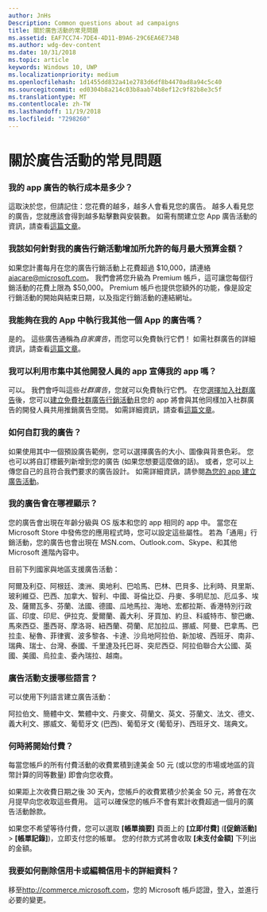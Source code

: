 ```yaml
---
author: JnHs
Description: Common questions about ad campaigns
title: 關於廣告活動的常見問題
ms.assetid: EAF7CC74-7DE4-4D11-B9A6-29C6EA6E734B
ms.author: wdg-dev-content
ms.date: 10/31/2018
ms.topic: article
keywords: Windows 10, UWP
ms.localizationpriority: medium
ms.openlocfilehash: 1d1455dd832a41e2783d6df8b4470ad8a94c5c40
ms.sourcegitcommit: ed0304b8a214c03b8aab74b8ef12c9f82b8e3c5f
ms.translationtype: MT
ms.contentlocale: zh-TW
ms.lasthandoff: 11/19/2018
ms.locfileid: "7298260"
---
```

# <a name="common-questions-about-ad-campaigns"></a>關於廣告活動的常見問題

### <a name="how-much-does-it-cost-to-run-an-ad-for-my-app"></a>我的 app 廣告的執行成本是多少？

這取決於您，但請記住：您花費的越多，越多人會看見您的廣告。 越多人看見您的廣告，您就應該會得到越多點擊數與安裝數。 如需有關建立您 App 廣告活動的資訊，請查看[這篇文章](create-an-ad-campaign-for-your-app.md)。

### <a name="how-can-i-increase-the-maximum-monthly-budget-amount-allowed-for-my-ad-campaign"></a>我該如何針對我的廣告行銷活動增加所允許的每月最大預算金額？

如果您計畫每月在您的廣告行銷活動上花費超過 $10,000，請連絡 [aiacare@microsoft.com](mailto:aiacare@microsoft.com)。 我們會將您升級為 Premium 帳戶，這可讓您每個行銷活動的花費上限為 $50,000。 Premium 帳戶也提供您額外的功能，像是設定行銷活動的開始與結束日期，以及指定行銷活動的連結網址。

### <a name="can-i-run-ads-for-one-of-my-apps-in-my-other-apps"></a>我能夠在我的 App 中執行我其他一個 App 的廣告嗎？

是的。 這些廣告通稱為*自家廣告*，而您可以免費執行它們！ 如需社群廣告的詳細資訊，請查看[這篇文章](about-house-ads.md)。

### <a name="can-i-cross-promote-my-app-with-apps-from-other-developers-in-the-store"></a>我可以利用市集中其他開發人員的 app 宣傳我的 app 嗎？

可以。 我們會呼叫這些*社群廣告*，您就可以免費執行它們。 在您[選擇加入社群廣告](about-community-ads.md#opt-in-to-community-ads)後，您可以[建立免費社群廣告行銷活動](create-an-ad-campaign-for-your-app.md)且您的 app 將會與其他同樣加入社群廣告的開發人員共用推銷廣告空間。 如需詳細資訊，請查看[這篇文章](about-community-ads.md)。

### <a name="how-can-i-customize-my-ad"></a>如何自訂我的廣告？

如果使用其中一個預設廣告範例，您可以選擇廣告的大小、圖像與背景色彩。 您也可以將自訂標籤列新增到您的廣告 (如果您想要這麼做的話)。 或者，您可以上傳您自己的且符合我們要求的廣告設計。 如需詳細資訊，請參閱[為您的 app 建立廣告活動](create-an-ad-campaign-for-your-app.md)。

### <a name="where-will-my-ad-appear"></a>我的廣告會在哪裡顯示？

您的廣告會出現在年齡分級與 OS 版本和您的 app 相同的 app 中。 當您在 Microsoft Store 中發佈您的應用程式時，您可以設定這些屬性。 若為「通用」行銷活動，您的廣告也會出現在 MSN.com、Outlook.com、Skype、和其他 Microsoft 進階內容中。

目前下列國家與地區支援廣告活動：

阿爾及利亞、阿根廷、澳洲、奧地利、巴哈馬、巴林、巴貝多、比利時、貝里斯、玻利維亞、巴西、加拿大、智利、中國、哥倫比亞、丹麥、多明尼加、厄瓜多、埃及、薩爾瓦多、芬蘭、法國、德國、瓜地馬拉、海地、宏都拉斯、香港特別行政區、印度、印尼、伊拉克、愛爾蘭、義大利、牙買加、約旦、科威特市、黎巴嫩、馬來西亞、墨西哥、摩洛哥、紐西蘭、荷蘭、尼加拉瓜、挪威、阿曼、巴拿馬、巴拉圭、秘魯、菲律賓、波多黎各、卡達、沙烏地阿拉伯、新加坡、西班牙、南非、瑞典、瑞士、台灣、泰國、千里達及托巴哥、突尼西亞、阿拉伯聯合大公國、英國、美國、烏拉圭、委內瑞拉、越南。

### <a name="what-languages-are-supported-for-ad-campaigns"></a>廣告活動支援哪些語言？

可以使用下列語言建立廣告活動：

阿拉伯文、簡體中文、繁體中文、丹麥文、荷蘭文、英文、芬蘭文、法文、德文、義大利文、挪威文、葡萄牙文 (巴西)、葡萄牙文 (葡萄牙)、西班牙文、瑞典文。

### <a name="when-will-i-be-billed"></a>何時將開始付費？

每當您帳戶的所有付費活動的收費累積到達美金 50 元 (或以您的市場或地區的貨幣計算的同等數量) 即會向您收費。

如果距上次收費日期之後 30 天內，您帳戶的收費累積少於美金 50 元，將會在次月提早向您收取這些費用。 這可以確保您的帳戶不會有累計收費超過一個月的廣告活動餘款。

如果您不希望等待付費，您可以選取 **\[帳單摘要\]** 頁面上的 **\[立即付費\]** (**\[促銷活動\]** > **\[帳單記錄\]**)，立即支付您的帳單。 您的付款方式將會收取 **\[未支付金額\]** 下列出的金額。

### <a name="how-do-i-delete-a-credit-card-or-edit-the-details-of-a-credit-card"></a>我要如何刪除信用卡或編輯信用卡的詳細資料？

移至<http://commerce.microsoft.com>，您的 Microsoft 帳戶認證，登入，並進行必要的變更。

